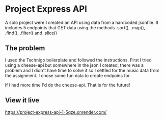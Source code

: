 # Project Express API

A solo project were I created an API using data from a hardcoded jsonfile. It includes 5 endpoints that GET data using the methods .sort(), .map(), .find(), .filter() and .slice()

## The problem

I used the Technigo boilerplate and followed the instructions. First I tried using a cheese-api but somewhere in the json I created, there was a problem and I didn't have time to solve it so I settled for the music data from the assignment. I chose some fun data to create endpoins for.

If I had more time I'd do the cheese-api. That is for the future!

## View it live

https://project-express-api-1-5qze.onrender.com/
